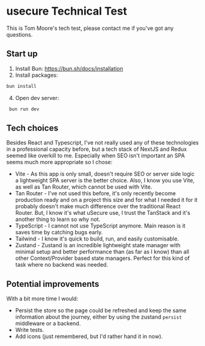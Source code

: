 # usecure Technical Test

This is Tom Moore's tech test, please contact me if you've got any questions.

## Start up

1. Install Bun: https://bun.sh/docs/installation
2. Install packages:

```bash
bun install
```

4. Open dev server:

```bash
 bun run dev
```

## Tech choices

Besides React and Typescript, I've not really used any of these technologies in a professional capacity before, but a tech stack of NextJS and Redux seemed like overkill to me. Especially when SEO isn't important an SPA seems much more appropriate so I chose:

- Vite - As this app is only small, doesn't require SEO or server side logic a lightweight SPA server is the better choice. Also, I know you use Vite, as well as Tan Router, which cannot be used with Vite.
- Tan Router - I've not used this before, it's only recently become production ready and on a project this size and for what I needed it for it probably doesn't make much difference over the traditional React Router. But, I know it's what uSecure use, I trust the TanStack and it's another thing to learn so why not.
- TypeScript - I cannot not use TypeScript anymore. Main reason is it saves time by catching bugs early.
- Tailwind - I know it's quick to build, run, and easily customisable.
- Zustand - Zustand is an incredible lightweight state manager with minimal setup and better performance than (as far as I know) than all other Context/Provider based state managers. Perfect for this kind of task where no backend was needed.

## Potential improvements

With a bit more time I would:

- Persist the store so the page could be refreshed and keep the same information about the journey, either by using the zustand `persist` middleware or a backend.
- Write tests.
- Add icons (just remembered, but I'd rather hand it in now).
